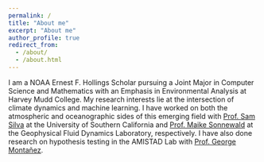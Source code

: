 ```yaml
---
permalink: /
title: "About me"
excerpt: "About me"
author_profile: true
redirect_from: 
  - /about/
  - /about.html
---
```


I am a NOAA Ernest F. Hollings Scholar pursuing a Joint Major in Computer Science and Mathematics with an Emphasis in Environmental Analysis at Harvey Mudd College. My research interests lie at the intersection of climate dynamics and machine learning. I have worked on both the atmospheric and oceanographic sides of this emerging field with <a href="https://www.samjsilva.com/" target="_blank">Prof. Sam Silva</a> at the University of Southern California and <a href="https://msonnewald.com/" target="_blank">Prof. Maike Sonnewald</a> at the Geophysical Fluid Dynamics Laboratory, respectively. I have also done research on hypothesis testing in the AMISTAD Lab with <a href="https://www.cs.hmc.edu/~montanez/" target="_blank">Prof. George Montañez</a>.
